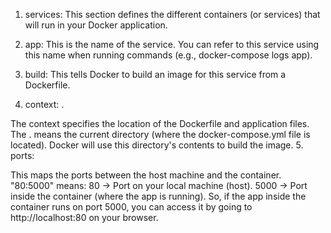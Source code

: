 1. services:
This section defines the different containers (or services) that will run in your Docker application.

2. app:
This is the name of the service. You can refer to this service using this name when running commands (e.g., docker-compose logs app).

3. build:
This tells Docker to build an image for this service from a Dockerfile.

4. context: .

The context specifies the location of the Dockerfile and application files.
The . means the current directory (where the docker-compose.yml file is located).
Docker will use this directory's contents to build the image.
5. ports:

This maps the ports between the host machine and the container.
"80:5000" means:
80 → Port on your local machine (host).
5000 → Port inside the container (where the app is running).
So, if the app inside the container runs on port 5000, you can access it by going to http://localhost:80 on your browser.